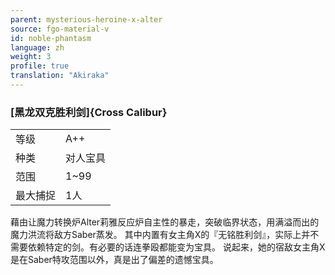 ```yaml
---
parent: mysterious-heroine-x-alter
source: fgo-material-v
id: noble-phantasm
language: zh
weight: 3
profile: true
translation: "Akiraka"
---
```


### [黑龙双克胜利剑]{Cross Calibur}

<table>
  <tr><td>等级</td><td>A++</td></tr>
  <tr><td>种类</td><td>对人宝具</td></tr>
  <tr><td>范围</td><td>1~99</td></tr>
  <tr><td>最大捕捉</td><td>1人</td></tr>
</table>

藉由让魔力转换炉Alter莉雅反应炉自主性的暴走，突破临界状态，用满溢而出的魔力洪流将敌方Saber蒸发。
其中内置有女主角X的『无铭胜利剑』，实际上并不需要依赖特定的剑。有必要的话连拳殴都能变为宝具。
说起来，她的宿敌女主角X是在Saber特攻范围以外，真是出了偏差的遗憾宝具。
